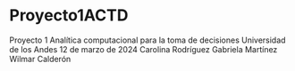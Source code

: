 # Proyecto1ACTD
Proyecto 1 
Analítica computacional para la toma de decisiones
Universidad de los Andes
12 de marzo de 2024
Carolina Rodríguez
Gabriela Martínez
Wilmar Calderón
